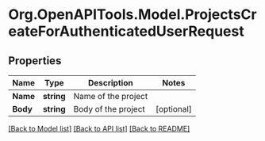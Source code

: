 # Org.OpenAPITools.Model.ProjectsCreateForAuthenticatedUserRequest

## Properties

Name | Type | Description | Notes
------------ | ------------- | ------------- | -------------
**Name** | **string** | Name of the project | 
**Body** | **string** | Body of the project | [optional] 

[[Back to Model list]](../README.md#documentation-for-models) [[Back to API list]](../README.md#documentation-for-api-endpoints) [[Back to README]](../README.md)

